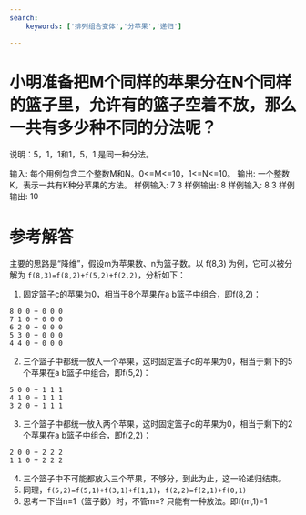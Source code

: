 ```yaml
---
search:
    keywords: ['排列组合变体','分苹果','递归']

---
```


# 小明准备把M个同样的苹果分在N个同样的篮子里，允许有的篮子空着不放，那么一共有多少种不同的分法呢？
说明：5，1，1和1，5，1 是同一种分法。

输入:	每个用例包含二个整数M和N。0<=M<=10，1<=N<=10。
输出:	一个整数K，表示一共有K种分苹果的方法。
样例输入:	7 3
样例输出:	8
样例输入:	8 3
样例输出:	10

# 参考解答

主要的思路是“降维”，假设m为苹果数、n为篮子数。以 f(8,3) 为例，它可以被分解为 `f(8,3)=f(8,2)+f(5,2)+f(2,2)`，分析如下：

1. 固定篮子c的苹果为0，相当于8个苹果在a b篮子中组合，即f(8,2)：
```
8 0 0 + 0 0 0
7 1 0 + 0 0 0
6 2 0 + 0 0 0
5 3 0 + 0 0 0
4 4 0 + 0 0 0
```
2. 三个篮子中都统一放入一个苹果，这时固定篮子c的苹果为0，相当于剩下的5个苹果在a b篮子中组合，即f(5,2)：
```
5 0 0 + 1 1 1
4 1 0 + 1 1 1
3 2 0 + 1 1 1
```
3. 三个篮子中都统一放入两个苹果，这时固定篮子c的苹果为0，相当于剩下的2个苹果在a b篮子中组合，即f(2,2)：
```
2 0 0 + 2 2 2
1 1 0 + 2 2 2
```
4. 三个篮子中不可能都放入三个苹果，不够分，到此为止，这一轮递归结束。
5. 同理，`f(5,2)=f(5,1)+f(3,1)+f(1,1)`，`f(2,2)=f(2,1)+f(0,1)`
6. 思考一下当n=1（篮子数）时，不管m=? 只能有一种放法。即f(m,1)=1